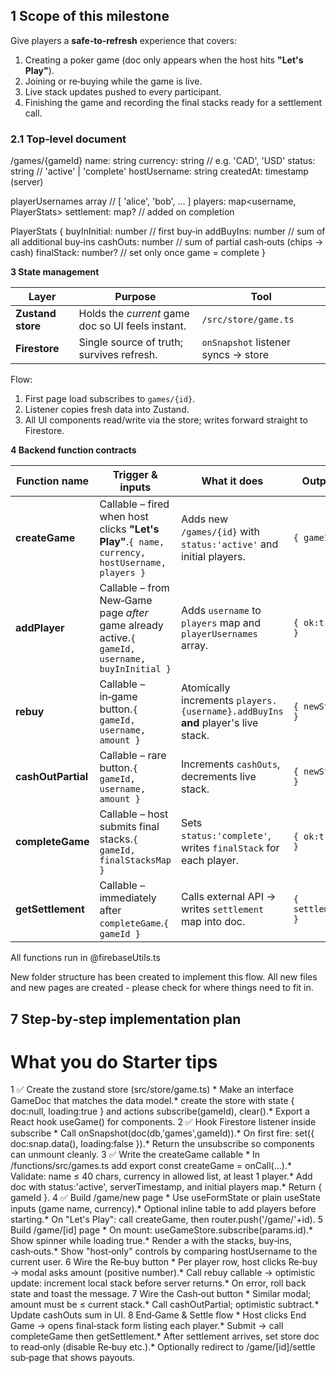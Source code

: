 ## 1 Scope of this milestone

Give players a **safe‑to‑refresh** experience that covers:

1. Creating a poker game (doc only appears when the host hits **"Let's Play"**).
2. Joining or re‑buying while the game is live.
3. Live stack updates pushed to every participant.
4. Finishing the game and recording the final stacks ready for a settlement call.

### 2.1 Top‑level document

/games/{gameId}
name:            string
currency:        string            // e.g. 'CAD', 'USD'
status:          string            // 'active' | 'complete'
hostUsername:    string
createdAt:       timestamp (server)

playerUsernames array<string>     // [ 'alice', 'bob', ... ]
players:         map<username, PlayerStats>
settlement:      map?              // added on completion

PlayerStats {
buyInInitial:   number   // first buy‑in
addBuyIns:      number   // sum of all additional buy‑ins
cashOuts:       number   // sum of partial cash‑outs (chips → cash)
finalStack:     number?  // set only once game = complete
}

**3  State management**

| Layer | Purpose | Tool |
| --- | --- | --- |
| **Zustand store** | Holds the *current* game doc so UI feels instant. | `/src/store/game.ts` |
| **Firestore** | Single source of truth; survives refresh. | `onSnapshot` listener syncs → store |

Flow:
1. First page load subscribes to `games/{id}`.
2. Listener copies fresh data into Zustand.
3. All UI components read/write via the store; writes forward straight to Firestore.

**4  Backend function contracts** 

| Function name | Trigger & inputs | What it does | Output |
| --- | --- | --- | --- |
| **createGame** | Callable – fired when host clicks **"Let's Play"**.`{ name, currency, hostUsername, players }` | Adds new `/games/{id}` with `status:'active'` and initial players. | `{ gameId }` |
| **addPlayer** | Callable – from New‑Game page *after* game already active.`{ gameId, username, buyInInitial }` | Adds `username` to `players` map and `playerUsernames` array. | `{ ok:true }` |
| **rebuy** | Callable – in‑game button.`{ gameId, username, amount }` | Atomically increments `players.{username}.addBuyIns` **and** player's live stack. | `{ newStack }` |
| **cashOutPartial** | Callable – rare button.`{ gameId, username, amount }` | Increments `cashOuts`, decrements live stack. | `{ newStack }` |
| **completeGame** | Callable – host submits final stacks.`{ gameId, finalStacksMap }` | Sets `status:'complete'`, writes `finalStack` for each player. | `{ ok:true }` |
| **getSettlement** | Callable – immediately after `completeGame`.`{ gameId }` | Calls external API → writes `settlement` map into doc. | `{ settlement }` |

All functions run in @firebaseUtils.ts

New folder structure has been created to implement this flow. All new files and new pages are created - please check for where things need to fit in. 

## 7 Step‑by‑step implementation plan

#	What you do	Starter tips
1	✅ Create the zustand store (src/store/game.ts)	* Make an interface GameDoc that matches the data model.* create the store with state { doc:null, loading:true } and actions subscribe(gameId), clear().* Export a React hook useGame() for components.
2	✅ Hook Firestore listener inside subscribe	* Call onSnapshot(doc(db,'games',gameId)).* On first fire: set({ doc:snap.data(), loading:false }).* Return the unsubscribe so components can unmount cleanly.
3	✅ Write the createGame callable	* In /functions/src/games.ts add export const createGame = onCall(...).* Validate: name ≤ 40 chars, currency in allowed list, at least 1 player.* Add doc with status:'active', serverTimestamp, and initial players map.* Return { gameId }.
4	✅ Build /game/new page	* Use useFormState or plain useState inputs (game name, currency).* Optional inline table to add players before starting.* On "Let's Play": call createGame, then router.push('/game/'+id).
5	Build /game/[id] page	* On mount: useGameStore.subscribe(params.id).* Show spinner while loading true.* Render a <table> with the stacks, buy‑ins, cash‑outs.* Show "host‑only" controls by comparing hostUsername to the current user.
6	Wire the Re‑buy button	* Per player row, host clicks Re‑buy → modal asks amount (positive number).* Call rebuy callable → optimistic update: increment local stack before server returns.* On error, roll back state and toast the message.
7	Wire the Cash‑out button	* Similar modal; amount must be ≤ current stack.* Call cashOutPartial; optimistic subtract.* Update cashOuts sum in UI.
8	End‑Game & Settle flow	* Host clicks End Game → opens final‑stack form listing each player.* Submit → call completeGame then getSettlement.* After settlement arrives, set store doc to read‑only (disable Re‑buy etc.).* Optionally redirect to /game/[id]/settle sub‑page that shows payouts.